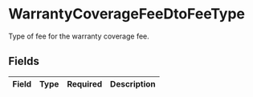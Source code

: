 # WarrantyCoverageFeeDtoFeeType

Type of fee for the warranty coverage fee.


## Fields

| Field       | Type        | Required    | Description |
| ----------- | ----------- | ----------- | ----------- |